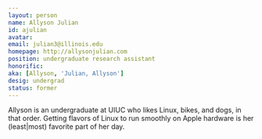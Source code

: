 ```yaml
---
layout: person
name: Allyson Julian
id: ajulian
avatar: 
email: julian3@illinois.edu
homepage: http://allysonjulian.com
position: undergraduate research assistant
honorific: 
aka: [Allyson, 'Julian, Allyson']
desig: undergrad
status: former
---
```


Allyson is an undergraduate at UIUC who likes Linux, bikes, and dogs,
in that order. Getting flavors of Linux to run smoothly on Apple
hardware is her (least|most) favorite part of her day.
